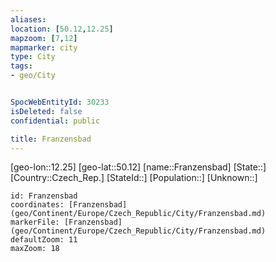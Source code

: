 ```yaml
---
aliases: 
location: [50.12,12.25]
mapzoom: [7,12] 
mapmarker: city 
type: City
tags:
- geo/City


SpocWebEntityId: 30233
isDeleted: false
confidential: public

title: Franzensbad
---
```

[geo-lon::12.25]
[geo-lat::50.12]
[name::Franzensbad]
[State::]
[Country::Czech_Rep.]
[StateId::]
[Population::]
[Unknown::]


```leaflet
id: Franzensbad
coordinates: [Franzensbad](geo/Continent/Europe/Czech_Republic/City/Franzensbad.md)
markerFile: [Franzensbad](geo/Continent/Europe/Czech_Republic/City/Franzensbad.md)
defaultZoom: 11 
maxZoom: 18
```



